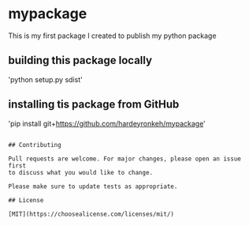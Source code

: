 # mypackage
 This is my first package I created to publish my python package

## building this package locally
'python setup.py sdist'

## installing tis package from GitHub
'pip install git+https://github.com/hardeyronkeh/mypackage'


```

## Contributing

Pull requests are welcome. For major changes, please open an issue first
to discuss what you would like to change.

Please make sure to update tests as appropriate.

## License

[MIT](https://choosealicense.com/licenses/mit/)